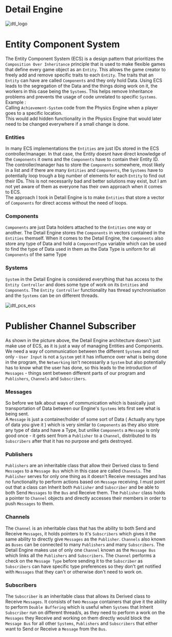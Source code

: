 # Detail Engine

![dtl_logo](https://user-images.githubusercontent.com/22328021/74090309-5b066000-4ab2-11ea-81ac-321f0406f31a.png)

# Entity Component System
The Entity Component System (ECS) is a design pattern that prioritizes the `Composition Over Inheritance`
principle that is used to make flexible games that define every game object as an `Entity`.
This allows the game creator to freely add and remove specific traits to each `Entity`.
The traits that an `Entity` can have are called `Components` and they only hold Data.
Using ECS leads to the segregation of the Data and the things doing work on it, the workers in this case being the `Systems`.
This helps remove Inheritance problems and prevents the usage of code unrelated to specific `Systems`.  
Example :  
Calling `Achievement-System` code from the Physics Engine when a player goes to a specific location.  
This would add hidden functionality in the Physics Engine that would later need to be changed everywhere if a small change is done.

### Entities
In many ECS implementations the `Entities` are just IDs stored in the ECS controller/manager.
In that case, the Entity doesnt have direct knowledge of the `Components` it owns and the `Components` have to contain their Entity ID.
The controller/manager has to store the `Components` somewhere, most likely in a list and if there are many `Entities` and `Components`,
the `Systems` have to potentially loop trough a big number of elements for each `Entity` to find out their IDs. 
This is not necessarily bad and better solutions may exist, but I am not yet aware of them as everyone has their own approach when it
comes to ECS.  
The approach I took in Detail Engine is to make `Entities` that store a vector of `Components` for direct access without the need
of loops.

### Components
`Components` are just Data holders attached to the `Entities` one way or another. The Detail Engine stores the `Components` in vectors
contained in the `Entities` themself. When it comes to the Detail Engine, the `Components` also store any type of Data and hold a
`ComponentType` variable which can be used to find the type of Data used in them as the Data Type is uniform for all `Components` of
the same Type

### Systems
`System` in the Detail Engine is considered everything that has access to the `Entity Controller` and does some type of work on its
`Entities` and `Components`. The `Entity Controller` functionality has thread synchronisation and the `Systems` can be on different 
threads.

![dtl_pcs_ecs](https://user-images.githubusercontent.com/22328021/74091918-171d5600-4ac6-11ea-93f8-6ad2c9227404.png)

# Publisher Channel Subscriber
As shown in the picture above, the Detail Engine architecture doesn't just make use of ECS, as it is just a way of managing Entities and
Components.
We need a way of communication between the different `Systems` and not only - `User Input` is not a `System` yet it has influence over 
what is being done in the program, the `Networking` isn't necessarily a `System` but also potentially has to know what the user
has done, so this leads to the introduction of `Messages` - things sent between different parts of our program and
`Publishers`, `Channels` and `Subscribers`.

### Messages
So before we talk about ways of communication which is basically just transportation of Data between our Engine's `Systems` lets
first see what is being sent.  
A `Message` is just a container/holder of some sort of Data ( Actually any type of data you give it ) which is very similar to 
`Components` as they also store any type of data and have a Type, but unlike `Components` a `Message` is only good once - 
it gets sent from a `Publisher` to a `Channel`, distributed to its `Subscribers` after that it has no purpose and gets destroyed.

### Publishers
`Publishers` are an inheritable class that allow their Derived class to Send `Messages` to a `Message Bus` which in this case
are called `Channels`.
The `Publisher` serves for only one thing as it doesn't Receive messages and has no functionality to perform actions based on 
`Message` receiving. I must point out that a class can Inherit both `Publisher` and `Subscriber` and be able to both Send `Messages`
to the `Bus` and Receive them. The `Publisher` class holds a pointer to `Channel` objects and directly accesses their members 
in order to push `Messages` to them.

### Channels
The `Channel` is an inheritable class that has the ability to both Send and Receive `Messages`, it holds pointers to it's `Subscribers` which
gives it the same ability to directly give `Messages` as the `Publisher`.
`Channels` also known as `Buses` can be connected to many `Publishers` and many `Subscribers`. The Detail Engine makes use of only
one `Channel` known as the `Message Bus` which links all the `Publishers` and `Subscribers`.
The `Channel` performs a check on the `Message Type` before sending it to the `Subscriber` as `Subscribers` can have specific type 
preferences so they don't get notified with `Messages` that they can't or otherwise don't need to work on.

### Subscribers
The `Subscriber` is an inheritable class that allows its Derived class to Receive `Messages`. It consists of two `Message` containers
that give it the ability to perform `Double Buffering` which is useful when `Systems` that Inherit `Subscriber` run on different
thread/s, as they need to perform a work on the `Messages` they Receive and working on them directly would block the `Message Bus` for
all other `Systems`, `Publishers` and `Subscribers` that either want to Send or Receive a `Message` from the `Bus`.
